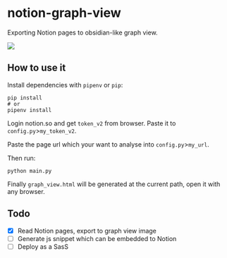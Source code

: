 # notion-graph-view

Exporting Notion pages to obsidian-like graph view.

![](https://tva1.sinaimg.cn/large/008eGmZEly1gng2xuwjutj30u10u0tjo.jpg)

## How to use it

Install dependencies with `pipenv` or `pip`:

```shell
pip install
# or
pipenv install
```

Login notion.so and get `token_v2` from browser. Paste it to `config.py`>`my_token_v2`.

Paste the page url which your want to analyse into `config.py`>`my_url`. 

Then run:

```shell
python main.py
```

Finally `graph_view.html` will be generated at the current path, open it with any browser.

## Todo

- [x] Read Notion pages, export to graph view image
- [ ] Generate js snippet which can be embedded to Notion
- [ ] Deploy as a SasS
